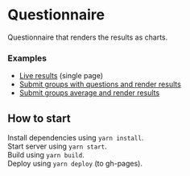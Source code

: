 # Questionnaire

Questionnaire that renders the results as charts.

### Examples

- [Live results](https://defactosoftware.github.io/Questionnaire/) (single page)
- [Submit groups with questions and render results](https://defactosoftware.github.io/Questionnaire/questions.html)
- [Submit groups average and render results](https://defactosoftware.github.io/Questionnaire/questions-submit-average.html)

## How to start

Install dependencies using `yarn install`.  
Start server using `yarn start`.  
Build using `yarn build`.  
Deploy using `yarn deploy` (to gh-pages).
